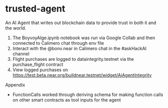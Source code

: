 # trusted-agent
An AI Agent that writes out blockchain data to provide trust in both it and the world.

1. The BoyvoyAIge.ipynb notebook was run via Google Collab and then connected to Calimero chat through env file
2. Interact with the @bonv.near in Calimero chat in the #askHackAI channel
3. Flight purchases are logged to dataintegrity.testnet via the purchase_flight contract
4. View logged purchases on https://test.beta.near.org/buildnear.testnet/widget/AiAgentIntegrity

Appendix
- FunctionCalls worked through deriving schema for making function calls on other smart contracts as tool inputs for the agent
